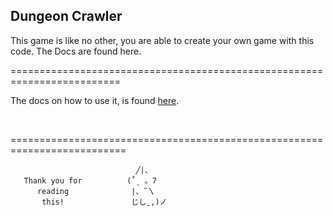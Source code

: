 ## Dungeon Crawler

This game is like no other, you are able to create your own game with this code. 
The Docs are found here. 

=========================================================================


The docs on how to use it, is found [here]().

<br>

==========================================================================


````
                            ╱|、
   Thank you for          (˚ˎ 。7  
      reading              |、˜〵          
       this!               じしˍ,)ノ
````
